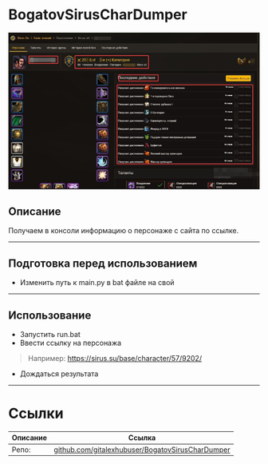 # BogatovSirusCharDumper

![Alt text](./Pictures/image.png)


## Описание

Получаем в консоли информацию о персонаже с сайта по ссылке.

---

## Подготовка перед использованием

- Изменить путь к main.py в bat файле на свой

---

## Использование

- Запустить run.bat
- Ввести ссылку на персонажа
> Например: https://sirus.su/base/character/57/9202/
- Дождаться результата

---

# Ссылки
| Описание | Ссылка |
| ------ | ------ |
Репо: | [github.com/gitalexhubuser/BogatovSirusCharDumper](https://github.com/gitalexhubuser/BogatovSirusCharDumper)
